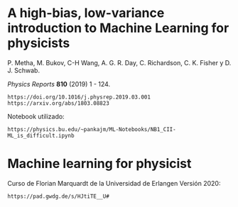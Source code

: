 # A high-bias, low-variance introduction to Machine Learning for physicists

P. Metha, M. Bukov, C-H Wang, A. G. R. Day, C. Richardson, C. K. Fisher y 
D. J. Schwab. 

*Physics Reports* **810** (2019) 1 - 124.

    https://doi.org/10.1016/j.physrep.2019.03.001
    https://arxiv.org/abs/1803.08823

Notebook utilizado:

    https://physics.bu.edu/~pankajm/ML-Notebooks/NB1_CII-ML_is_difficult.ipynb

# Machine learning for physicist

Curso de Florian Marquardt de la Universidad de Erlangen
Versión 2020:

    https://pad.gwdg.de/s/HJtiTE__U#
